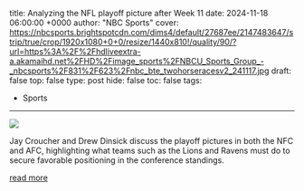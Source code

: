 title: Analyzing the NFL playoff picture after Week 11
date: 2024-11-18 06:00:00 +0000
author: "NBC Sports"
cover: https://nbcsports.brightspotcdn.com/dims4/default/27687ee/2147483647/strip/true/crop/1920x1080+0+0/resize/1440x810!/quality/90/?url=https%3A%2F%2Fhdliveextra-a.akamaihd.net%2FHD%2Fimage_sports%2FNBCU_Sports_Group_-_nbcsports%2F831%2F623%2Fnbc_bte_twohorseracesv2_241117.jpg
draft: false
top: false
type: post
hide: false
toc: false
tags:
  - Sports
---

![](https://nbcsports.brightspotcdn.com/dims4/default/27687ee/2147483647/strip/true/crop/1920x1080+0+0/resize/1440x810!/quality/90/?url=https%3A%2F%2Fhdliveextra-a.akamaihd.net%2FHD%2Fimage_sports%2FNBCU_Sports_Group_-_nbcsports%2F831%2F623%2Fnbc_bte_twohorseracesv2_241117.jpg)

Jay Croucher and Drew Dinsick discuss the playoff pictures in both the NFC and AFC, highlighting what teams such as the Lions and Ravens must do to secure favorable positioning in the conference standings.

[read more](https://www.nbcsports.com/watch/betting/bet-the-edge/analyzing-the-nfl-playoff-picture-after-a-chaotic-week-11)
